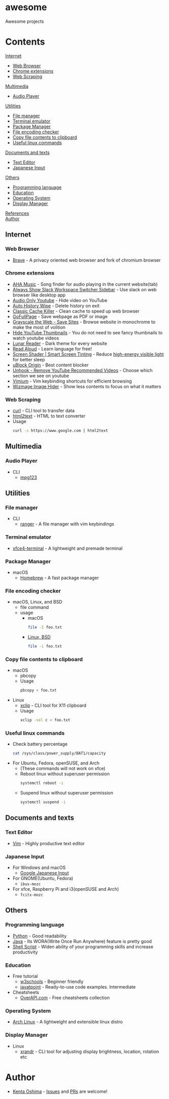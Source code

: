 # awesome
Awesome projects

# Contents
<a href="#Internet">Internet</a><br>
-  <a href="#Web-Browser">Web Browser</a><br>
-  <a href="#Chrome-extensions">Chrome extensions</a><br>
-  <a href="#Web-Scraping">Web Scraping</a><br>

<a href="#Multimedia">Multimedia</a><br>
-  <a href="#Audio-Player">Audio Player</a><br>

<a href="#Utilities">Utilities</a><br>
-  <a href="#File-manager">File manager</a><br>
-  <a href="#Terminal-emulator">Terminal emulator</a><br>
-  <a href="#Package-Manager">Package Manager</a><br>
-  <a href="#File-encoding-checker">File encoding checker</a><br>
-  <a href="#Copy-file-contents-to-clipboard">Copy file contents to clipboard</a><br>
-  <a href="#Useful-linux-commands">Useful linux commands</a><br>

<a href="#Documents-and-texts">Documents and texts</a><br>
-  <a href="#Text-Editor">Text Editor</a><br>
-  <a href="#Japanese-Input">Japanese Input</a><br>

<a href="#Others">Others</a><br>
-  <a href="#Programming-language">Programming language</a><br>
-  <a href="#Education">Education</a><br>
-  <a href="#Operating-System">Operating System</a><br>
-  <a href="#Display-Manager">Display Manager</a><br>

<a href="#References">References</a><br>
<a href="#Author">Author</a><br>

## Internet 
### Web Browser
  - [Brave](https://brave.com/) - A privacy oriented web browser and fork of chromium browser 
### Chrome extensions
  - [AHA Music](https://chrome.google.com/webstore/detail/aha-music-song-finder-for/dpacanjfikmhoddligfbehkpomnbgblf) - Song finder for audio playing in the current website(tab)
  - [Always Show Slack Workspace Switcher Sidebar](https://chrome.google.com/webstore/detail/always-show-slack-workspa/diebigeemhcipelnipggjihcmgjlacge) - Use slack on web browser like desktop app
  - [Audio Only Youtube](https://chrome.google.com/webstore/detail/audio-only-youtube/pkocpiliahoaohbolmkelakpiphnllog) - Hide video on YouTube
  - [Auto History Wipe](https://chromewebstore.google.com/detail/auto-history-wipe/jmbmmokoibgcdhnpopjlkdaeoppffpno?pli=1) - Delete history on exit
  - [Classic Cache Killer](https://chrome.google.com/webstore/detail/classic-cache-killer/kkmknnnjliniefekpicbaaobdnjjikfp) - Clean cache to speed up web browser
  - [GoFullPage](https://chromewebstore.google.com/detail/gofullpage-full-page-scre/fdpohaocaechififmbbbbbknoalclacl) - Save webpage as PDF or image
  - [Grayscale the Web - Save Sites](https://chrome.google.com/webstore/detail/grayscale-the-web-save-si/mblmpdpfppogibmoobibfannckeeleag) - Browse website in monochrome to make the most of volition
  - [Hide YouTube Thumbnails](https://chrome.google.com/webstore/detail/hide-youtube-thumbnails/phmcfcbljjdlomoipaffekhgfnpndbef?hl=en) - You do not need to see fancy thumbnails to watch youtube videos
  - [Lunar Reader](https://chrome.google.com/webstore/detail/lunar-reader-dark-theme-n/pifalnbglchfojkfmechjalgbjoodlpg) - Dark theme for every website
  - [Read Aloud](https://chrome.google.com/webstore/detail/read-aloud-a-text-to-spee/hdhinadidafjejdhmfkjgnolgimiaplp) - Learn language for free!
  - [Screen Shader | Smart Screen Tinting](https://chrome.google.com/webstore/detail/screen-shader-smart-scree/fmlboobidmkelggdainpknloccojpppi) - Reduce [high-energy visible light](https://en.wikipedia.org/wiki/Biological_effects_of_high-energy_visible_light) for better sleep
  - [uBlock Origin](https://chrome.google.com/webstore/detail/ublock-origin/cjpalhdlnbpafiamejdnhcphjbkeiagm) - Best content blocker
  - [Unhook - Remove YouTube Recommended Videos](https://chrome.google.com/webstore/detail/unhook-remove-youtube-rec/khncfooichmfjbepaaaebmommgaepoid) - Choose which section we see on youtube
  - [Vimium](https://chrome.google.com/webstore/detail/vimium/dbepggeogbaibhgnhhndojpepiihcmeb) - Vim keybinding shortcuts for efficient browsing
  - [Wizmage Image Hider](https://chrome.google.com/webstore/detail/wizmage-image-hider/ifoggbfaoakkojipahnplnbfnhhhnmlp) - Show less contents to focus on what it matters

### Web Scraping
  - [curl](https://curl.se/) - CLI tool to transfer data
  - [html2text](https://github.com/grobian/html2text) - HTML to text converter
  - Usage
    ```sh
    curl -s https://www.google.com | html2text
    ```

## Multimedia
### Audio Player
  - CLI
    - [mpg123](https://mpg123.de/)

## Utilities
### File manager
  - CLI
    - [ranger](https://github.com/ranger/ranger) - A file manager with vim keybindings

### Terminal emulator
  - [xfce4-terminal](https://docs.xfce.org/apps/xfce4-terminal/start) - A lightweight and premade terminal

### Package Manager 
  - macOS 
    - [Homebrew](https://brew.sh/) - A fast package manager

### File encoding checker
  - macOS, Linux, and BSD
    - file command
    - usage
      - macOS
        ```sh
        file -I foo.txt
        ```
      - [Linux, BSD](https://www.freebsd.org/cgi/man.cgi?query=file&manpath=FreeBSD+13.1-RELEASE+and+Ports)
        ```sh
        file -i foo.txt
        ```

### Copy file contents to clipboard
  - macOS
    - pbcopy
    - Usage
      ```sh
      pbcopy < foo.txt
      ```
  - Linux
    - [xclip](https://github.com/astrand/xclip) - CLI tool for X11 clipboard
    - Usage
      ```sh
      xclip -sel c < foo.txt
      ```

### Useful linux commands 
  - Check battery percentage
    ```sh
    cat /sys/class/power_supply/BAT1/capacity
    ```
  - For Ubuntu, Fedora, openSUSE, and Arch
    - (These commands will not work on xfce)
    - Reboot linux without superuser permission
      ```sh
      systemctl reboot -i
      ```
    - Suspend linux without superuser permission
      ```sh
      systemctl suspend -i
      ```

## Documents and texts
### Text Editor
  - [Vim](https://www.vim.org/) - Highly productive text editor

### Japanese Input
  - For Windows and macOS
    - [Google Japanese Input](https://www.google.co.jp/ime/)
  - For GNOME(Ubuntu, Fedora)
    - `ibus-mozc`
  - For xfce, Raspberry Pi and i3(openSUSE and Arch)
    - `fcitx-mozc`

## Others
### Programming language
  - [Python](https://www.python.org/) - Good readability
  - [Java](https://www.java.com/en/) - Its WORA(Write Once Run Anywhere) feature is pretty good
  - [Shell Script](https://www.gnu.org/software/bash/) - Widen ability of your programming skills and increase productivity

### Education
  - Free tutorial
    - [w3schools](https://www.w3schools.com/) - Beginner friendly
    - [javatpoint](https://www.javatpoint.com/) - Ready-to-use code examples. Intermediate
  - Cheatsheets
    - [OverAPI.com](https://overapi.com/) - Free cheatsheets collection

### Operating System
  - [Arch Linux](https://archlinux.org/) - A lightweight and extensible linux distro

### Display Manager
  - Linux
    - [xrandr](https://github.com/freedesktop/xorg-xrandr) - CLI tool for adjusting display brightness, location, rotation etc

# Author
- [Kenta Oshima](https://github.com/mxvish) - [Issues](https://github.com/mxvish/awesome/issues) and [PRs](https://github.com/mxvish/awesome/issues) are welcome!
